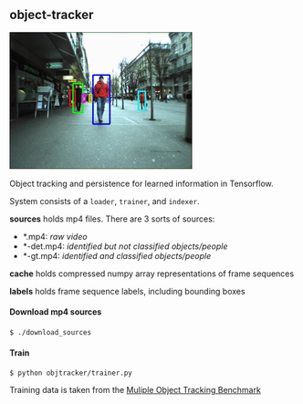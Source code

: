 object-tracker
---

![Alt Text](./sample.gif)

Object tracking and persistence for learned information in Tensorflow.

System consists of a `loader`, `trainer`, and `indexer`.


**sources** holds mp4 files. There are 3 sorts of sources:

 * *.mp4: *raw video*
 * *-det.mp4: *identified but not classified objects/people*
 * *-gt.mp4: *identified and classified objects/people*


**cache** holds compressed numpy array representations of frame sequences


**labels** holds frame sequence labels, including bounding boxes


#### Download mp4 sources
```
$ ./download_sources
```
#### Train

```
$ python objtracker/trainer.py
```

Training data is taken from the [Muliple Object Tracking Benchmark](https://motchallenge.net/)